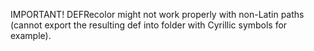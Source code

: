 IMPORTANT!
DEFRecolor might not work properly with non-Latin paths (cannot export the resulting def into folder with Cyrillic symbols for example).
